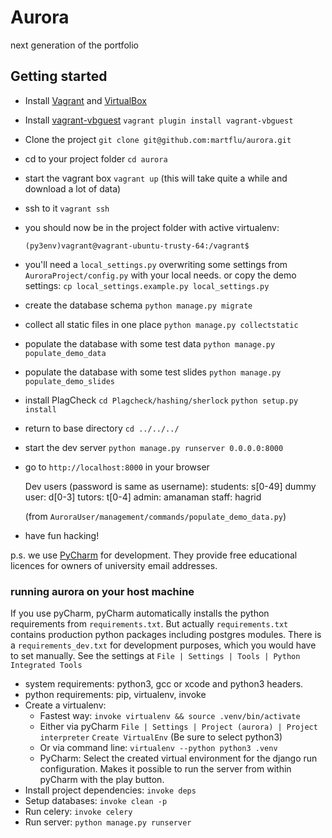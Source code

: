 # Aurora

next generation of the portfolio

## Getting started

- Install [Vagrant](https://www.vagrantup.com/) and [VirtualBox](https://www.virtualbox.org/)
- Install [vagrant-vbguest](https://github.com/dotless-de/vagrant-vbguest) `vagrant plugin install vagrant-vbguest`
- Clone the project `git clone git@github.com:martflu/aurora.git`
- cd to your project folder `cd aurora`
- start the vagrant box `vagrant up` (this will take quite a while and download a lot of data)
- ssh to it `vagrant ssh`
- you should now be in the project folder with active virtualenv:

  `(py3env)vagrant@vagrant-ubuntu-trusty-64:/vagrant$`

- you'll need a `local_settings.py` overwriting some settings from `AuroraProject/config.py` with your local needs.
  or copy the demo settings: `cp local_settings.example.py local_settings.py`

- create the database schema `python manage.py migrate`
- collect all static files in one place `python manage.py collectstatic`
- populate the database with some test data `python manage.py populate_demo_data`
- populate the database with some test slides `python manage.py populate_demo_slides`

- install PlagCheck 
    `cd Plagcheck/hashing/sherlock`
    `python setup.py install`
    
- return to base directory `cd ../../../`
- start the dev server `python manage.py runserver 0.0.0.0:8000`
- go to `http://localhost:8000` in your browser

    Dev users (password is same as username):
    students: s[0-49]
    dummy user: d[0-3]
    tutors: t[0-4]
    admin: amanaman
    staff: hagrid

    (from `AuroraUser/management/commands/populate_demo_data.py`)

- have fun hacking!

p.s. we use [PyCharm](https://www.jetbrains.com/pycharm/) for development. They provide free educational licences for owners of university email addresses.

### running aurora on your host machine

If you use pyCharm, pyCharm automatically installs the python requirements from `requirements.txt`. But actually
`requirements.txt` contains production python packages including postgres modules. There is a `requirements_dev.txt`
for development purposes, which you would have to set manually.
See the settings at `File | Settings | Tools | Python Integrated Tools`

- system requirements: python3, gcc or xcode and python3 headers.
- python requirements: pip, virtualenv, invoke
- Create a virtualenv:
  - Fastest way:  `invoke virtualenv && source .venv/bin/activate`
  - Either via pyCharm `File | Settings | Project (aurora) | Project interpreter` `Create VirtualEnv` (Be sure to select python3)
  - Or via command line: `virtualenv --python python3 .venv`
  - PyCharm: Select the created virtual environment for the django run configuration. Makes it possible to run the server from within pyCharm with the
play button.
- Install project dependencies: `invoke deps`
- Setup databases: `invoke clean -p`
- Run celery: `invoke celery`
- Run server: `python manage.py runserver`
